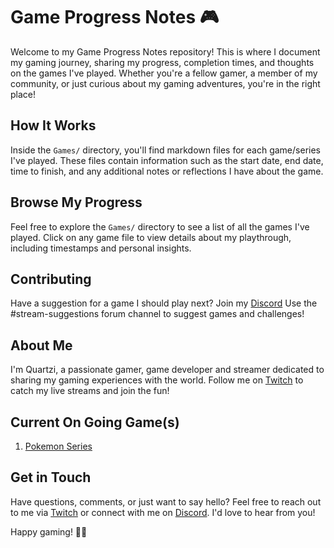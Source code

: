 # Game Progress Notes 🎮
Welcome to my Game Progress Notes repository! This is where I document my gaming journey, sharing my progress, completion times, and thoughts on the games I've played. Whether you're a fellow gamer, a member of my community, or just curious about my gaming adventures, you're in the right place!

## How It Works
Inside the `Games/` directory, you'll find markdown files for each game/series I've played. These files contain information such as the start date, end date, time to finish, and any additional notes or reflections I have about the game.

## Browse My Progress
Feel free to explore the `Games/` directory to see a list of all the games I've played. Click on any game file to view details about my playthrough, including timestamps and personal insights.

## Contributing
Have a suggestion for a game I should play next? Join my [Discord](https://discord.gg/VnKMS676rm)
Use the #stream-suggestions forum channel to suggest games and challenges!

## About Me
I'm Quartzi, a passionate gamer, game developer and streamer dedicated to sharing my gaming experiences with the world. Follow me on [Twitch](https://www.twitch.tv/quartzi) to catch my live streams and join the fun!

## Current On Going Game(s)
1. [Pokemon Series](./Series/Pokemon.md)

## Get in Touch
Have questions, comments, or just want to say hello? Feel free to reach out to me via [Twitch](https://www.twitch.tv/quartzi) or connect with me on [Discord](https://discord.gg/VnKMS676rm). I'd love to hear from you!

Happy gaming! 🚀✨
